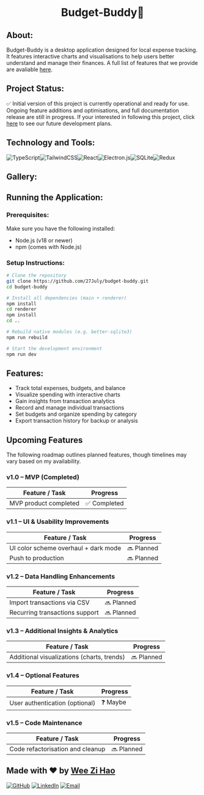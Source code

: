 <h1 align="center">Budget-Buddy💸</h1>

## About:
Budget-Buddy is a desktop application designed for local expense tracking. It features interactive charts and visualisations to help users better understand and manage their finances. A full list of features that we provide are avaliable [here](#features).

## Project Status:
✅ Initial version of this project is currently operational and ready for use. Ongoing feature additions and optimisations, and full documentation release are still in progress. If your interested in following this project, click [here](#upcoming-features) to see our future development plans.

## Technology and Tools:
![TypeScript](https://img.shields.io/badge/typescript-%23007ACC.svg?style=plastic&logo=typescript&logoColor=white)![TailwindCSS](https://img.shields.io/badge/tailwindcss-%2338B2AC.svg?style=plastic&logo=tailwind-css&logoColor=white)![React](https://img.shields.io/badge/react-%2320232a.svg?style=plastic&logo=react&logoColor=%2361DAFB)![Electron.js](https://img.shields.io/badge/Electron-191970?style=plastic&logo=Electron&logoColor=white)![SQLite](https://img.shields.io/badge/sqlite-%2307405e.svg?style=plastic&logo=sqlite&logoColor=white)![Redux](https://img.shields.io/badge/redux-%23593d88.svg?style=plastic&logo=redux&logoColor=white)

## Gallery: 


## Running the Application:
### Prerequisites:
Make sure you have the following installed:
- Node.js (v18 or newer)
- npm (comes with Node.js)
### Setup Instructions:
```bash
# Clone the repository
git clone https://github.com/27July/budget-buddy.git
cd budget-buddy

# Install all dependencies (main + renderer)
npm install
cd renderer
npm install
cd ..

# Rebuild native modules (e.g. better-sqlite3)
npm run rebuild

# Start the development environment
npm run dev
```

## Features:
- Track total expenses, budgets, and balance
- Visualize spending with interactive charts
- Gain insights from transaction analytics
- Record and manage individual transactions
- Set budgets and organize spending by category
- Export transaction history for backup or analysis

## Upcoming Features
The following roadmap outlines planned features, though timelines may vary based on my availability.

### v1.0 – MVP (Completed)
| **Feature / Task**             | **Progress**   |
|-------------------------------|----------------|
| MVP product completed         | ✅ Completed    |

### v1.1 – UI & Usability Improvements
| **Feature / Task**                            | **Progress**   |
|-----------------------------------------------|----------------|
| UI color scheme overhaul + dark mode          | 🔜 Planned      |
| Push to production                            | 🔜 Planned      |

### v1.2 – Data Handling Enhancements
| **Feature / Task**                            | **Progress**   |
|-----------------------------------------------|----------------|
| Import transactions via CSV                   | 🔜 Planned      |
| Recurring transactions support                | 🔜 Planned      |

### v1.3 – Additional Insights & Analytics
| **Feature / Task**                            | **Progress**   |
|-----------------------------------------------|----------------|
| Additional visualizations (charts, trends)    | 🔜 Planned      |

### v1.4 – Optional Features
| **Feature / Task**                            | **Progress**   |
|-----------------------------------------------|----------------|
| User authentication (optional)                | ❓ Maybe        |

### v1.5 – Code Maintenance
| **Feature / Task**                            | **Progress**   |
|-----------------------------------------------|----------------|
| Code refactorisation and cleanup              | 🔜 Planned      |

## Made with ❤️ by [Wee Zi Hao](https://github.com/27July)
[![GitHub](https://img.shields.io/badge/GitHub-27July-181717?logo=github&logoColor=white)](https://github.com/27July)
[![LinkedIn](https://img.shields.io/badge/LinkedIn-Wee%20Zi%20Hao-%230077B5?logo=linkedin&logoColor=white)](https://www.linkedin.com/in/wee-zi-hao)
[![Email](https://img.shields.io/badge/Email-weezihao@gmail.com-D14836?logo=gmail&logoColor=white)](mailto:weezihao@gmail.com)
